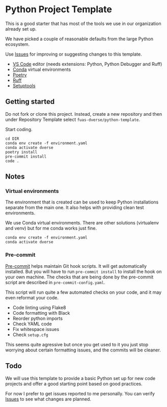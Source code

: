 # Python Project Template

This is a good starter that has most of the tools we use in our organization already set up.

We have picked a couple of reasonable defaults from the large Python ecosystem.

Use [Issues](https://github.com/fuas-dverse/python-template/issues) for improving or suggesting changes to this template.

- [VS Code](https://code.visualstudio.com) editor (needs extensions: Python, Python Debugger and Ruff)
- [Conda](https://anaconda.org) virtual environments
- [Poetry](https://python-poetry.org) 
- [Ruff](https://github.com/astral-sh/ruff)
- [Setuptools](https://setuptools.pypa.io)


## Getting started

Do not fork or clone this project. Instead, create a new repository and then under Repository Template select `fuas-dverse/python-template`.

Start coding.

```
cd DIR
conda env create -f environment.yaml
conda activate dverse
poetry install
pre-commit install
code .
```

## Notes

### Virtual environments

The environment that is created can be used to keep Python installations separate from the main one. It also helps with providing clean test environments.

We use Conda virtual environments. There are other solutions (virtualenv and venv) but for me conda works just fine.

```
conda env create -f environment.yaml
conda activate dverse
```


### Pre-commit

[Pre-commit](https://pre-commit.com) helps maintain Git hook scripts. It will get automatically installed. But you will have to run `pre-commit install` to install the hook on your own machine. The checks that are being done by the pre-commit script are described in `pre-commit-config.yaml`.

This script will run quite a few automated checks on your code, and it may even reformat your code.

- Code linting using Flake8
- Code formatting with Black
- Reorder python imports
- Check YAML code
- Fix whitespace issues
- Check `setup.cfg`

This seems quite agressive but once you get used to it you just stop worrying about certain formatting issues, and the commits will be cleaner.


## Todo

We will use this template to provide a basic Python set up for new code projects and offer a good starting point based on good practices.

For now I prefer to get issues reported to me personally. You can verify [Issues](https://github.com/fuas-dverse/python-template/issues) to see what changes are planned.


